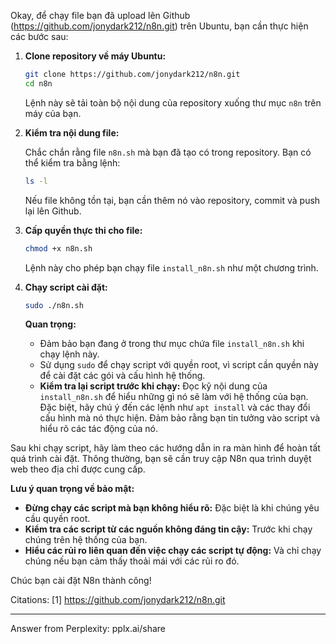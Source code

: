 Okay, để chạy file bạn đã upload lên Github (https://github.com/jonydark212/n8n.git) trên Ubuntu, bạn cần thực hiện các bước sau:

1.  **Clone repository về máy Ubuntu:**

    ```bash
    git clone https://github.com/jonydark212/n8n.git
    cd n8n
    ```

    Lệnh này sẽ tải toàn bộ nội dung của repository xuống thư mục `n8n` trên máy của bạn.

2.  **Kiểm tra nội dung file:**

    Chắc chắn rằng file `n8n.sh` mà bạn đã tạo có trong repository. Bạn có thể kiểm tra bằng lệnh:

    ```bash
    ls -l
    ```

    Nếu file không tồn tại, bạn cần thêm nó vào repository, commit và push lại lên Github.

3.  **Cấp quyền thực thi cho file:**

    ```bash
    chmod +x n8n.sh
    ```

    Lệnh này cho phép bạn chạy file `install_n8n.sh` như một chương trình.

4.  **Chạy script cài đặt:**

    ```bash
    sudo ./n8n.sh
    ```

    **Quan trọng:**

    *   Đảm bảo bạn đang ở trong thư mục chứa file `install_n8n.sh` khi chạy lệnh này.
    *   Sử dụng `sudo` để chạy script với quyền root, vì script cần quyền này để cài đặt các gói và cấu hình hệ thống.
    *   **Kiểm tra lại script trước khi chạy:**  Đọc kỹ nội dung của `install_n8n.sh` để hiểu những gì nó sẽ làm với hệ thống của bạn.  Đặc biệt, hãy chú ý đến các lệnh như `apt install` và các thay đổi cấu hình mà nó thực hiện.  Đảm bảo rằng bạn tin tưởng vào script và hiểu rõ các tác động của nó.

Sau khi chạy script, hãy làm theo các hướng dẫn in ra màn hình để hoàn tất quá trình cài đặt. Thông thường, bạn sẽ cần truy cập N8n qua trình duyệt web theo địa chỉ được cung cấp.

**Lưu ý quan trọng về bảo mật:**

*   **Đừng chạy các script mà bạn không hiểu rõ:** Đặc biệt là khi chúng yêu cầu quyền root.
*   **Kiểm tra các script từ các nguồn không đáng tin cậy:** Trước khi chạy chúng trên hệ thống của bạn.
*   **Hiểu các rủi ro liên quan đến việc chạy các script tự động:** Và chỉ chạy chúng nếu bạn cảm thấy thoải mái với các rủi ro đó.

Chúc bạn cài đặt N8n thành công!

Citations:
[1] https://github.com/jonydark212/n8n.git

---
Answer from Perplexity: pplx.ai/share
